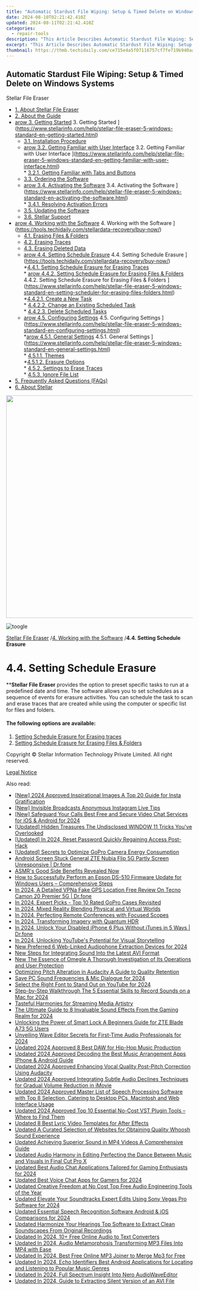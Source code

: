 ```yaml
---
title: "Automatic Stardust File Wiping: Setup & Timed Delete on Windows Systems"
date: 2024-08-10T02:21:42.410Z
updated: 2024-08-11T02:21:42.410Z
categories:
  - repair-tools
description: "This Article Describes Automatic Stardust File Wiping: Setup & Timed Delete on Windows Systems"
excerpt: "This Article Describes Automatic Stardust File Wiping: Setup & Timed Delete on Windows Systems"
thumbnail: https://thmb.techidaily.com/ce715e4a5f07116757cf7fe719b940aadd98801d018a43c3249d3a4866964b88.jpg
---
```


## Automatic Stardust File Wiping: Setup & Timed Delete on Windows Systems

Stellar File Eraser

* [1. About Stellar File Eraser](https://tools.techidaily.com/stellardata-recovery/buy-now/)
* [2. About the Guide](https://tools.techidaily.com/stellardata-recovery/buy-now/)
* [arow 3. Getting Started](https://www.stellarinfo.com/help/public/frontEnd/onlinehelp/images/arow.png) 3\. Getting Started ](https://www.stellarinfo.com/help/stellar-file-eraser-5-windows-standard-en-getting-started.html)  
  * [3.1. Installation Procedure](https://tools.techidaily.com/stellardata-recovery/buy-now/)  
  * [arow 3.2. Getting Familiar with User Interface](https://www.stellarinfo.com/help/public/frontEnd/onlinehelp/images/arow.png) 3.2\. Getting Familiar with User Interface ](https://www.stellarinfo.com/help/stellar-file-eraser-5-windows-standard-en-getting-familiar-with-user-interface.html)  
         * [3.2.1. Getting Familiar with Tabs and Buttons](https://tools.techidaily.com/stellardata-recovery/buy-now/)  
  * [3.3. Ordering the Software](https://tools.techidaily.com/stellardata-recovery/buy-now/)  
  * [arow 3.4. Activating the Software](https://www.stellarinfo.com/help/public/frontEnd/onlinehelp/images/arow.png) 3.4\. Activating the Software ](https://www.stellarinfo.com/help/stellar-file-eraser-5-windows-standard-en-activating-the-software.html)  
         * [3.4.1. Resolving Activation Errors](https://tools.techidaily.com/stellardata-recovery/buy-now/)  
  * [3.5. Updating the Software](https://tools.techidaily.com/stellardata-recovery/buy-now/)  
  * [3.6. Stellar Support](https://tools.techidaily.com/stellardata-recovery/buy-now/)
* [arow 4. Working with the Software](https://www.stellarinfo.com/help/public/frontEnd/onlinehelp/images/arow.png) 4\. Working with the Software ](https://tools.techidaily.com/stellardata-recovery/buy-now/)  
  * [4.1. Erasing Files & Folders](https://tools.techidaily.com/stellardata-recovery/buy-now/)  
  * [4.2. Erasing Traces](https://tools.techidaily.com/stellardata-recovery/buy-now/)  
  * [4.3. Erasing Deleted Data](https://tools.techidaily.com/stellardata-recovery/buy-now/)  
  * [arow 4.4. Setting Schedule Erasure](https://www.stellarinfo.com/help/public/frontEnd/onlinehelp/images/arow.png) 4.4\. Setting Schedule Erasure ](https://tools.techidaily.com/stellardata-recovery/buy-now/)  
         *[4.4.1. Setting Schedule Erasure for Erasing Traces](https://tools.techidaily.com/stellardata-recovery/buy-now/)  
         * [arow 4.4.2. Setting Schedule Erasure for Erasing Files & Folders](https://www.stellarinfo.com/help/public/frontEnd/onlinehelp/images/arow.png) 4.4.2\. Setting Schedule Erasure for Erasing Files & Folders ](https://www.stellarinfo.com/help/stellar-file-eraser-5-windows-standard-en-setting-scheduler-for-erasing-files-folders.html)  
                  *[4.4.2.1. Create a New Task](https://tools.techidaily.com/stellardata-recovery/buy-now/)  
                  * [4.4.2.2. Change an Existing Scheduled Task](https://tools.techidaily.com/stellardata-recovery/buy-now/)  
                  * [4.4.2.3. Delete Scheduled Tasks](https://tools.techidaily.com/stellardata-recovery/buy-now/)  
  * [arow 4.5. Configuring Settings](https://www.stellarinfo.com/help/public/frontEnd/onlinehelp/images/arow.png) 4.5\. Configuring Settings ](https://www.stellarinfo.com/help/stellar-file-eraser-5-windows-standard-en-configuring-settings.html)  
         *[arow 4.5.1. General Settings](https://www.stellarinfo.com/help/public/frontEnd/onlinehelp/images/arow.png) 4.5.1\. General Settings ](https://www.stellarinfo.com/help/stellar-file-eraser-5-windows-standard-en-general-settings.html)  
                  * [4.5.1.1. Themes](https://tools.techidaily.com/stellardata-recovery/buy-now/)  
                  *[4.5.1.2. Erasure Options](https://tools.techidaily.com/stellardata-recovery/buy-now/)  
         * [4.5.2. Settings to Erase Traces](https://tools.techidaily.com/stellardata-recovery/buy-now/)  
         * [4.5.3. Ignore File List](https://tools.techidaily.com/stellardata-recovery/buy-now/)
* [5. Frequently Asked Questions (FAQs)](https://www.stellarinfo.com/help/stellar-file-eraser-5-windows-standard-en-frequently-asked-questions-faqs.html)
* [6. About Stellar](https://tools.techidaily.com/stellardata-recovery/buy-now/)

<!-- affiliate ads begin -->
<a href="https://appsumo.8odi.net/c/5597632/2087394/7443" target="_top" id="2087394"><img src="//a.impactradius-go.com/display-ad/7443-2087394" border="0" alt="" width="1200" height="600"/></a><img height="0" width="0" src="https://appsumo.8odi.net/i/5597632/2087394/7443" style="position:absolute;visibility:hidden;" border="0" />
<!-- affiliate ads end -->
![toogle](https://www.stellarinfo.com/help/public/frontEnd/onlinehelp/images/toogle.png)

[Stellar File Eraser](https://tools.techidaily.com/stellardata-recovery/buy-now/) /[4. Working with the Software](https://tools.techidaily.com/stellardata-recovery/buy-now/) /**4.4\. Setting Schedule Erasure**

# **4.4\. Setting Schedule Erasure**

****Stellar File Eraser**  provides the option to preset specific tasks to run at a predefined date and time. The software allows you to set schedules as a sequence of events for erasure activities. You can schedule the task to scan and erase traces that are created while using the computer or specific list for files and folders.

#### **The following options are available:**

1. [Setting Schedule Erasure for Erasing traces](https://united.elfm.net/zqobdx)
2. [Setting Schedule Erasure for Erasing Files & Folders](https://sentrypc.7eer.net/dkpkgn)

 Copyright © Stellar Information Technology Private Limited. All right reserved.

[Legal Notice](https://tools.techidaily.com/stellardata-recovery/buy-now/)

<ins class="adsbygoogle"
     style="display:block"
     data-ad-format="autorelaxed"
     data-ad-client="ca-pub-7571918770474297"
     data-ad-slot="1223367746"></ins>



<ins class="adsbygoogle"
     style="display:block"
     data-ad-client="ca-pub-7571918770474297"
     data-ad-slot="8358498916"
     data-ad-format="auto"
     data-full-width-responsive="true"></ins>



<span class="atpl-alsoreadstyle">Also read:</span>
<div><ul>
<li><a href="https://instagram-videos.techidaily.com/new-2024-approved-inspirational-images-a-top-20-guide-for-insta-gratification/"><u>[New] 2024 Approved  Inspirational Images  A Top 20 Guide for Insta Gratification</u></a></li>
<li><a href="https://extra-support.techidaily.com/new-invisible-broadcasts-anonymous-instagram-live-tips/"><u>[New] Invisible Broadcasts  Anonymous Instagram Live Tips</u></a></li>
<li><a href="https://visual-screen-recording.techidaily.com/new-safeguard-your-calls-best-free-and-secure-video-chat-services-for-ios-and-android-for-2024/"><u>[New] Safeguard Your Calls  Best Free and Secure Video Chat Services for iOS & Android for 2024</u></a></li>
<li><a href="https://some-techniques.techidaily.com/updated-hidden-treasures-the-undisclosed-window-11-tricks-youve-overlooked/"><u>[Updated] Hidden Treasures  The Undisclosed WINDOW 11 Tricks You've Overlooked</u></a></li>
<li><a href="https://facebook-videos.techidaily.com/updated-in-2024-reset-password-quickly-regaining-access-post-hack/"><u>[Updated] In 2024, Reset Password Quickly  Regaining Access Post-Hack</u></a></li>
<li><a href="https://extra-skills.techidaily.com/updated-secrets-to-optimize-gopro-camera-energy-consumption/"><u>[Updated] Secrets to Optimize GoPro Camera Energy Consumption</u></a></li>
<li><a href="https://howto.techidaily.com/android-screen-stuck-general-zte-nubia-flip-5g-partly-screen-unresponsive-drfone-by-drfone-fix-android-problems-fix-android-problems/"><u>Android Screen Stuck General ZTE Nubia Flip 5G Partly Screen Unresponsive | Dr.fone</u></a></li>
<li><a href="https://extra-hints.techidaily.com/asmrs-good-side-benefits-revealed-now/"><u>ASMR's Good Side  Benefits Revealed Now</u></a></li>
<li><a href="https://driver-download.techidaily.com/how-to-successfully-perform-an-epson-ds-510-firmware-update-for-windows-users-comprehensive-steps/"><u>How to Successfully Perform an Epson DS-510 Firmware Update for Windows Users – Comprehensive Steps</u></a></li>
<li><a href="https://fake-location.techidaily.com/in-2024-a-detailed-vpna-fake-gps-location-free-review-on-tecno-camon-20-premier-5g-drfone-by-drfone-virtual-android/"><u>In 2024, A Detailed VPNa Fake GPS Location Free Review On Tecno Camon 20 Premier 5G | Dr.fone</u></a></li>
<li><a href="https://some-knowledge.techidaily.com/in-2024-expert-picks-top-10-rated-gopro-cases-revisited/"><u>In 2024, Expert Picks - Top 10 Rated GoPro Cases Revisited</u></a></li>
<li><a href="https://extra-approaches.techidaily.com/in-2024-mixed-reality-blending-physical-and-virtual-worlds/"><u>In 2024, Mixed Reality  Blending Physical and Virtual Worlds</u></a></li>
<li><a href="https://extra-approaches.techidaily.com/in-2024-perfecting-remote-conferences-with-focused-scopes/"><u>In 2024, Perfecting Remote Conferences with Focused Scopes</u></a></li>
<li><a href="https://vp-tips.techidaily.com/in-2024-transforming-imagery-with-quantum-hdr/"><u>In 2024, Transforming Imagery with Quantum HDR</u></a></li>
<li><a href="https://iphone-unlock.techidaily.com/in-2024-unlock-your-disabled-iphone-6-plus-without-itunes-in-5-ways-drfone-by-drfone-ios/"><u>In 2024, Unlock Your Disabled iPhone 6 Plus Without iTunes in 5 Ways | Dr.fone</u></a></li>
<li><a href="https://youtube-stream.techidaily.com/in-2024-unlocking-youtubes-potential-for-visual-storytelling/"><u>In 2024, Unlocking YouTube's Potential for Visual Storytelling</u></a></li>
<li><a href="https://audio-editing.techidaily.com/new-preferred-6-web-linked-audiophone-extraction-devices-for-2024/"><u>New Preferred 6 Web-Linked Audiophone Extraction Devices for 2024</u></a></li>
<li><a href="https://audio-editing.techidaily.com/new-steps-for-integrating-sound-into-the-latest-avi-format/"><u>New Steps for Integrating Sound Into the Latest AVI Format</u></a></li>
<li><a href="https://audio-editing.techidaily.com/new-the-essence-of-omegle-a-thorough-investigation-of-its-operations-and-user-protection/"><u>New The Essence of Omegle A Thorough Investigation of Its Operations and User Protection</u></a></li>
<li><a href="https://audio-editing.techidaily.com/optimizing-pitch-alteration-in-audacity-a-guide-to-quality-retention/"><u>Optimizing Pitch Alteration in Audacity A Guide to Quality Retention</u></a></li>
<li><a href="https://visual-screen-recording.techidaily.com/save-pc-sound-frequencies-and-mic-dialogue-for-2024/"><u>Save PC Sound Frequencies & Mic Dialogue for 2024</u></a></li>
<li><a href="https://facebook-video-footage.techidaily.com/select-the-right-font-to-stand-out-on-youtube-for-2024/"><u>Select the Right Font to Stand Out on YouTube for 2024</u></a></li>
<li><a href="https://audio-editing.techidaily.com/step-by-step-walkthrough-the-5-essential-skills-to-record-sounds-on-a-mac-for-2024/"><u>Step-by-Step Walkthrough The 5 Essential Skills to Record Sounds on a Mac for 2024</u></a></li>
<li><a href="https://audio-editing.techidaily.com/tasteful-harmonies-for-streaming-media-artistry/"><u>Tasteful Harmonies for Streaming Media Artistry</u></a></li>
<li><a href="https://audio-editing.techidaily.com/the-ultimate-guide-to-8-invaluable-sound-effects-from-the-gaming-realm-for-2024/"><u>The Ultimate Guide to 8 Invaluable Sound Effects From the Gaming Realm for 2024</u></a></li>
<li><a href="https://unlock-android.techidaily.com/unlocking-the-power-of-smart-lock-a-beginners-guide-for-zte-blade-a73-5g-users-by-drfone-android/"><u>Unlocking the Power of Smart Lock A Beginners Guide for ZTE Blade A73 5G Users</u></a></li>
<li><a href="https://audio-editing.techidaily.com/unveiling-wave-editor-secrets-for-first-time-audio-professionals-for-2024/"><u>Unveiling Wave Editor Secrets for First-Time Audio Professionals for 2024</u></a></li>
<li><a href="https://audio-editing.techidaily.com/updated-2024-approved-8-best-daw-for-hip-hop-music-production/"><u>Updated 2024 Approved 8 Best DAW for Hip-Hop Music Production</u></a></li>
<li><a href="https://audio-editing.techidaily.com/updated-2024-approved-decoding-the-best-music-arrangement-apps-iphone-and-android-guide/"><u>Updated 2024 Approved Decoding the Best Music Arrangement Apps IPhone & Android Guide</u></a></li>
<li><a href="https://audio-editing.techidaily.com/updated-2024-approved-enhancing-vocal-quality-post-pitch-correction-using-audacity/"><u>Updated 2024 Approved Enhancing Vocal Quality Post-Pitch Correction Using Audacity</u></a></li>
<li><a href="https://audio-editing.techidaily.com/updated-2024-approved-integrating-subtle-audio-declines-techniques-for-gradual-volume-reduction-in-imovie/"><u>Updated 2024 Approved Integrating Subtle Audio Declines Techniques for Gradual Volume Reduction in iMovie</u></a></li>
<li><a href="https://audio-editing.techidaily.com/updated-2024-approved-master-list-of-speech-processing-software-with-top-8-selection-catering-to-desktop-pcs-macintosh-and-web-interface-usage/"><u>Updated 2024 Approved Master List of Speech Processing Software with Top 8 Selection, Catering to Desktop PCs, Macintosh and Web Interface Usage</u></a></li>
<li><a href="https://audio-editing.techidaily.com/updated-2024-approved-top-10-essential-no-cost-vst-plugin-tools-where-to-find-them/"><u>Updated 2024 Approved Top 10 Essential No-Cost VST Plugin Tools – Where to Find Them</u></a></li>
<li><a href="https://audio-editing.techidaily.com/updated-8-best-lyric-video-templates-for-after-effects/"><u>Updated 8 Best Lyric Video Templates for After Effects</u></a></li>
<li><a href="https://audio-editing.techidaily.com/updated-a-curated-selection-of-websites-for-obtaining-quality-whoosh-sound-experience/"><u>Updated A Curated Selection of Websites for Obtaining Quality Whoosh Sound Experience</u></a></li>
<li><a href="https://audio-editing.techidaily.com/updated-achieving-superior-sound-in-mp4-videos-a-comprehensive-guide/"><u>Updated Achieving Superior Sound in MP4 Videos A Comprehensive Guide</u></a></li>
<li><a href="https://audio-editing.techidaily.com/updated-audio-harmony-in-editing-perfecting-the-dance-between-music-and-visuals-in-final-cut-pro-x/"><u>Updated Audio Harmony in Editing Perfecting the Dance Between Music and Visuals in Final Cut Pro X</u></a></li>
<li><a href="https://audio-editing.techidaily.com/updated-best-audio-chat-applications-tailored-for-gaming-enthusiasts-for-2024/"><u>Updated Best Audio Chat Applications Tailored for Gaming Enthusiasts for 2024</u></a></li>
<li><a href="https://audio-editing.techidaily.com/updated-best-voice-chat-apps-for-gamers-for-2024/"><u>Updated Best Voice Chat Apps for Gamers for 2024</u></a></li>
<li><a href="https://audio-editing.techidaily.com/updated-creative-freedom-at-no-cost-top-free-audio-engineering-tools-of-the-year/"><u>Updated Creative Freedom at No Cost Top Free Audio Engineering Tools of the Year</u></a></li>
<li><a href="https://audio-editing.techidaily.com/updated-elevate-your-soundtracks-expert-edits-using-sony-vegas-pro-software-for-2024/"><u>Updated Elevate Your Soundtracks Expert Edits Using Sony Vegas Pro Software for 2024</u></a></li>
<li><a href="https://audio-editing.techidaily.com/updated-essential-speech-recognition-software-android-and-ios-comparisons-for-2024/"><u>Updated Essential Speech Recognition Software Android & iOS Comparisons for 2024</u></a></li>
<li><a href="https://audio-editing.techidaily.com/updated-harmonize-your-hearings-top-software-to-extract-clean-soundscapes-from-original-recordings/"><u>Updated Harmonize Your Hearings Top Software to Extract Clean Soundscapes From Original Recordings</u></a></li>
<li><a href="https://audio-editing.techidaily.com/updated-in-2024-10plus-free-online-audio-to-text-converters/"><u>Updated In 2024, 10+ Free Online Audio to Text Converters</u></a></li>
<li><a href="https://audio-editing.techidaily.com/updated-in-2024-audio-metamorphosis-transforming-mp3-files-into-mp4-with-ease/"><u>Updated In 2024, Audio Metamorphosis Transforming MP3 Files Into MP4 with Ease</u></a></li>
<li><a href="https://audio-editing.techidaily.com/updated-in-2024-best-free-online-mp3-joiner-to-merge-mp3-for-free/"><u>Updated In 2024, Best Free Online MP3 Joiner to Merge Mp3 for Free</u></a></li>
<li><a href="https://audio-editing.techidaily.com/updated-in-2024-echo-identifiers-best-android-applications-for-locating-and-listening-to-popular-music-genres/"><u>Updated In 2024, Echo Identifiers Best Android Applications for Locating and Listening to Popular Music Genres</u></a></li>
<li><a href="https://audio-editing.techidaily.com/updated-in-2024-full-spectrum-insight-into-nero-audiowaveeditor/"><u>Updated In 2024, Full Spectrum Insight Into Nero AudioWaveEditor</u></a></li>
<li><a href="https://audio-editing.techidaily.com/updated-in-2024-guide-to-extracting-silent-version-of-an-avi-file/"><u>Updated In 2024, Guide to Extracting Silent Version of an AVI File</u></a></li>
</ul></div>
